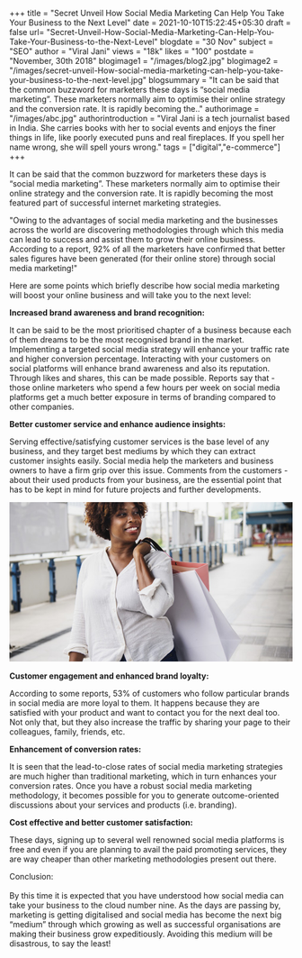 +++
title = "Secret Unveil How Social Media Marketing Can Help You Take Your Business to the Next Level"
date = 2021-10-10T15:22:45+05:30
draft = false
url= "Secret-Unveil-How-Social-Media-Marketing-Can-Help-You-Take-Your-Business-to-the-Next-Level"
blogdate = "30 Nov"
subject = "SEO"
author = "Viral Jani"
views = "18k"
likes = "100"
postdate = "November, 30th 2018"
blogimage1 = "/images/blog2.jpg"
blogimage2 = "/images/secret-unveil-How-social-media-marketing-can-help-you-take-your-business-to-the-next-level.jpg"
blogsummary = "It can be said that the common buzzword for marketers these days is “social media marketing”. These marketers normally aim to optimise their online strategy and the conversion rate. It is rapidly becoming the.."
authorimage = "/images/abc.jpg"
authorintroduction = "Viral Jani is a tech journalist based in India. She carries books with her to social events and enjoys the finer things in life, like poorly executed puns and real fireplaces. If you spell her name wrong, she will spell yours wrong."
tags = ["digital","e-commerce"]
+++

<p class=" text-justify inner-blog-content mb-4">It can be said that the common buzzword for marketers these days is “social media marketing”. These marketers normally aim to optimise their online strategy and the conversion rate. It is rapidly becoming the most featured part of successful internet marketing strategies.</p>

<p class=" text-justify darkbg-italic pl-5 pr-5 pt-4 pb-4 mb-4 mb-4">"Owing to the advantages of social media marketing and the businesses across the world are discovering methodologies through which this media can lead to success and assist them to grow their online business. According to a report, 92% of all the marketers have confirmed that better sales figures have been generated (for their online store) through social media marketing!"</p>

<p class=" text-justify inner-blog-content mb-4">Here are some points which briefly describe how social media marketing will boost your online business and will take you to the next level:</p>

**Increased brand awareness and brand recognition:**

<p class=" text-justify inner-blog-content mb-4">It can be said to be the most prioritised chapter of a business because each of them dreams to be the most recognised brand in the market. Implementing a targeted social media strategy will enhance your traffic rate and higher conversion percentage. Interacting with your customers on social platforms will enhance brand awareness and also its reputation. Through likes and shares, this can be made possible. Reports say that - those online marketers who spend a few hours per week on social media platforms get a much better exposure in terms of branding compared to other companies.</p>

**Better customer service and enhance audience insights:**

<p class=" text-justify inner-blog-content mb-4">Serving effective/satisfying customer services is the base level of any business, and they target best mediums by which they can extract customer insights easily. Social media help the marketers and business owners to have a firm grip over this issue. Comments from the customers - about their used products from your business, are the essential point that has to be kept in mind for future projects and further developments.</p>

<img src="/images/secret-unveil-How-social-media-marketing-can-help-you-take-your-business-to-the-next-level2.jpg" class="img-fluid mb-4">

**Customer engagement and enhanced brand loyalty:**

<p class=" text-justify inner-blog-content mb-4">According to some reports, 53% of customers who follow particular brands in social media are more loyal to them. It happens because they are satisfied with your product and want to contact you for the next deal too. Not only that, but they also increase the traffic by sharing your page to their colleagues, family, friends, etc.</p>

**Enhancement of conversion rates:**

<p class=" text-justify inner-blog-content mb-4">It is seen that the lead-to-close rates of social media marketing strategies are much higher than traditional marketing, which in turn enhances your conversion rates. Once you have a robust social media marketing methodology, it becomes possible for you to generate outcome-oriented discussions about your services and products (i.e. branding).</p>

**Cost effective and better customer satisfaction:**

<p class=" text-justify inner-blog-content mb-4">These days, signing up to several well renowned social media platforms is free and even if you are planning to avail the paid promoting services, they are way cheaper than other marketing methodologies present out there.</p>

<p class=" text-justify conclusion pl-5 pr-5 pt-4 pb-4">Conclusion:<br><br>
By this time it is expected that you have understood how social media can take your business to the cloud number nine. As the days are passing by, marketing is getting digitalised and social media has become the next big “medium” through which growing as well as successful organisations are making their business grow expeditiously. Avoiding this medium will be disastrous, to say the least!</p>


